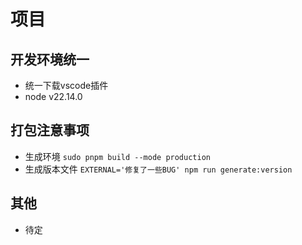 # 项目

## 开发环境统一

- 统一下载vscode插件
- node v22.14.0

## 打包注意事项

- 生成环境 `sudo pnpm build --mode production`
- 生成版本文件 `EXTERNAL='修复了一些BUG' npm run generate:version`

## 其他

- 待定
